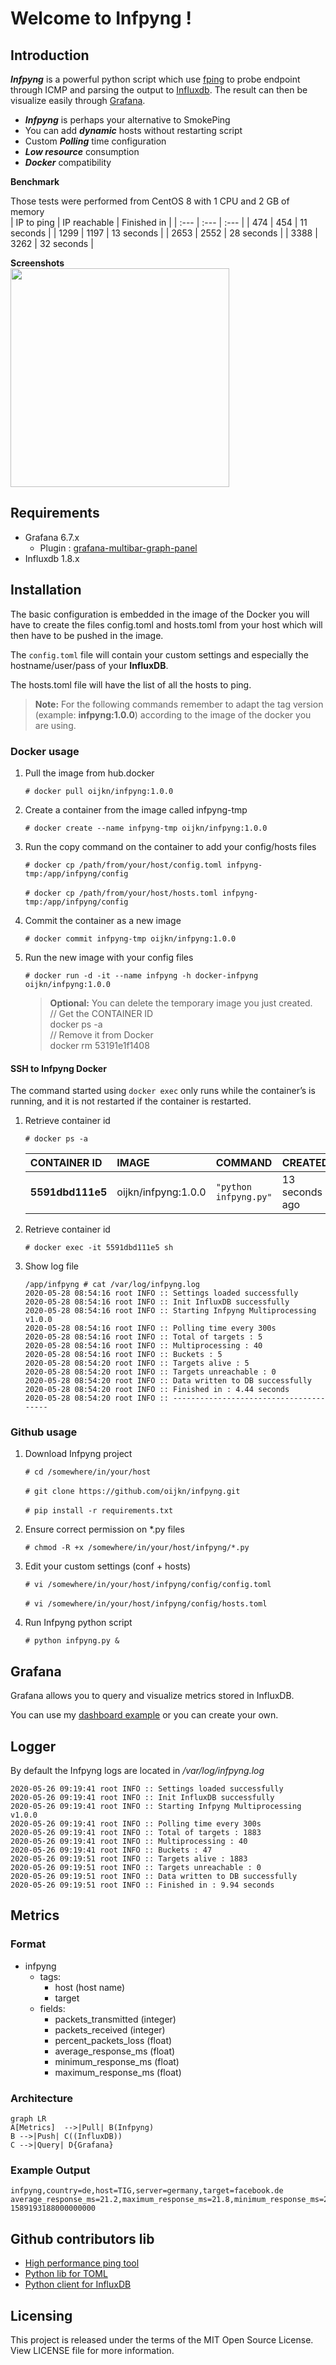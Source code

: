 

# Welcome to Infpyng  !
  
## Introduction  
  
***Infpyng*** is a powerful python script which use [fping](https://fping.org/) to probe endpoint through ICMP and parsing the output to [Influxdb](https://github.com/influxdata/influxdb). The result can then be visualize easily through [Grafana](https://grafana.com/).  
- ***Infpyng*** is perhaps your alternative to SmokePing
- You can add ***dynamic*** hosts without restarting script
- Custom ***Polling*** time configuration
- ***Low resource*** consumption
- ***Docker*** compatibility
  
**Benchmark**  
  
Those tests were performed from CentOS 8 with 1 CPU and 2 GB of memory  
| IP to ping | IP reachable | Finished in |
| :--- | :--- | :--- |
| 474 | 454 | 11 seconds |
| 1299 | 1197 | 13 seconds |
| 2653 | 2552 | 28 seconds |
| 3388 | 3262 | 32 seconds |

**Screenshots**  
<img src="screenshot/ping-monitor-infpyng.png" width="350">  

## Requirements
- Grafana 6.7.x  
  - Plugin : [grafana-multibar-graph-panel](https://github.com/CorpGlory/grafana-multibar-graph-panel)  
- Influxdb 1.8.x  
   
  
## Installation

The basic configuration is embedded in the image of the Docker you will have to create the files config.toml and hosts.toml from your host which will then have to be pushed in the image.

The `config.toml` file will contain your custom settings and especially the hostname/user/pass of your **InfluxDB**.

The hosts.toml file will have the list of all the hosts to ping.

> **Note:** For the following commands remember to adapt the tag version (example: **infpyng:1.0.0**) according to the image of the docker you are using.

### Docker usage
1. Pull the image from hub.docker

	`# docker pull oijkn/infpyng:1.0.0`

2. Create a container from the image called infpyng-tmp

	`# docker create --name infpyng-tmp oijkn/infpyng:1.0.0`

3. Run the copy command on the container to add your config/hosts files

	`# docker cp /path/from/your/host/config.toml infpyng-tmp:/app/infpyng/config`<br>	
	`# docker cp /path/from/your/host/hosts.toml infpyng-tmp:/app/infpyng/config`

4. Commit the container as a new image

	`# docker commit infpyng-tmp oijkn/infpyng:1.0.0`

5. Run the new image with your config files

	`# docker run -d -it --name infpyng -h docker-infpyng oijkn/infpyng:1.0.0`

	> **Optional:** You can delete the temporary image you just created.<br>
	> // Get the CONTAINER ID<br>
	> docker ps -a<br>
	> // Remove it from Docker<br>
	> docker rm 53191e1f1408

#### SSH to Infpyng Docker

The command started using `docker exec` only runs while the container’s is running, and it is not restarted if the container is restarted.

1. Retrieve container id

	`# docker ps -a`

	| CONTAINER ID | IMAGE | COMMAND | CREATED | STATUS | PORTS | NAMES |
	| :--- | :--- | :--- | :--- | :--- | :--- | :--- |
	| **5591dbd111e5** | oijkn/infpyng:1.0.0 | `"python infpyng.py"` | 13 seconds ago | Up 11 seconds | | infpyng |

2. Retrieve container id

	`# docker exec -it 5591dbd111e5 sh`

3. Show log file
	```
	/app/infpyng # cat /var/log/infpyng.log
	2020-05-28 08:54:16 root INFO :: Settings loaded successfully
	2020-05-28 08:54:16 root INFO :: Init InfluxDB successfully
	2020-05-28 08:54:16 root INFO :: Starting Infpyng Multiprocessing v1.0.0
	2020-05-28 08:54:16 root INFO :: Polling time every 300s
	2020-05-28 08:54:16 root INFO :: Total of targets : 5
	2020-05-28 08:54:16 root INFO :: Multiprocessing : 40
	2020-05-28 08:54:16 root INFO :: Buckets : 5
	2020-05-28 08:54:20 root INFO :: Targets alive : 5
	2020-05-28 08:54:20 root INFO :: Targets unreachable : 0
	2020-05-28 08:54:20 root INFO :: Data written to DB successfully
	2020-05-28 08:54:20 root INFO :: Finished in : 4.44 seconds
	2020-05-28 08:54:20 root INFO :: ---------------------------------------
	```
  
### Github usage  

1. Download Infpyng project

	`# cd /somewhere/in/your/host`<br>	
	`# git clone https://github.com/oijkn/infpyng.git`<br>	
	`# pip install -r requirements.txt`

2. Ensure correct permission on \*.py files

	`# chmod -R +x /somewhere/in/your/host/infpyng/*.py`
  
3. Edit your custom settings  (conf + hosts)

	`# vi /somewhere/in/your/host/infpyng/config/config.toml`<br>	
	`# vi /somewhere/in/your/host/infpyng/config/hosts.toml`
  
4. Run Infpyng python script  
  
	`# python infpyng.py &`

## Grafana

Grafana allows you to query and visualize metrics stored in InfluxDB.

You can use my [dashboard example](https://github.com/oijkn/infpyng/blob/master/dashboard-grafana/dashboard-grafana.json) or you can create your own.
  
## Logger  

By default the Infpyng logs are located in */var/log/infpyng.log*

```
2020-05-26 09:19:41 root INFO :: Settings loaded successfully
2020-05-26 09:19:41 root INFO :: Init InfluxDB successfully
2020-05-26 09:19:41 root INFO :: Starting Infpyng Multiprocessing v1.0.0
2020-05-26 09:19:41 root INFO :: Polling time every 300s
2020-05-26 09:19:41 root INFO :: Total of targets : 1883  
2020-05-26 09:19:41 root INFO :: Multiprocessing : 40  
2020-05-26 09:19:41 root INFO :: Buckets : 47  
2020-05-26 09:19:51 root INFO :: Targets alive : 1883  
2020-05-26 09:19:51 root INFO :: Targets unreachable : 0  
2020-05-26 09:19:51 root INFO :: Data written to DB successfully  
2020-05-26 09:19:51 root INFO :: Finished in : 9.94 seconds  
```  
  
## Metrics  
 ### Format 
- infpyng  
  - tags:  
    - host (host name)  
    - target  
  - fields:  
    - packets_transmitted (integer)  
    - packets_received (integer)  
    - percent_packets_loss (float)  
    - average_response_ms (float)  
    - minimum_response_ms (float)  
    - maximum_response_ms (float)

### Architecture
```mermaid
graph LR
A[Metrics]  -->|Pull| B(Infpyng)
B -->|Push| C((InfluxDB))
C -->|Query| D{Grafana}
```
  
### Example Output  
```  
infpyng,country=de,host=TIG,server=germany,target=facebook.de average_response_ms=21.2,maximum_response_ms=21.8,minimum_response_ms=20.7,packets_received=2i,packets_transmitted=2i,percent_packet_loss=0i 1589193188000000000  
```  
  
## Github contributors lib  
- [High performance ping tool](https://github.com/schweikert/fping)  
- [Python lib for TOML](https://github.com/uiri/toml)  
- [Python client for InfluxDB](https://github.com/influxdata/influxdb-python)  
  
## Licensing  
  
This project is released under the terms of the MIT Open Source License. View LICENSE file for more information.
